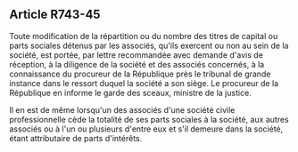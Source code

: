 Article R743-45
----
Toute modification de la répartition ou du nombre des titres de capital ou parts
sociales détenus par les associés, qu'ils exercent ou non au sein de la société,
est portée, par lettre recommandée avec demande d'avis de réception, à la
diligence de la société et des associés concernés, à la connaissance du
procureur de la République près le tribunal de grande instance dans le ressort
duquel la société a son siège. Le procureur de la République en informe le garde
des sceaux, ministre de la justice.

Il en est de même lorsqu'un des associés d'une société civile professionnelle
cède la totalité de ses parts sociales à la société, aux autres associés ou à
l'un ou plusieurs d'entre eux et s'il demeure dans la société, étant
attributaire de parts d'intérêts.
